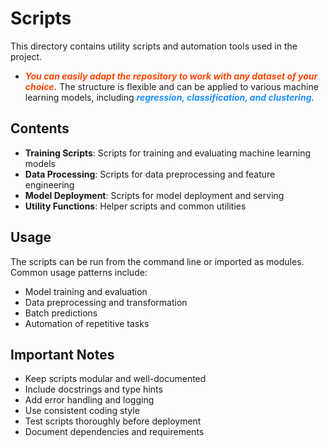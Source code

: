 # Scripts

This directory contains utility scripts and automation tools used in the project.

- <span style="color: #FF4500;">***You can easily adapt the repository to work with any dataset of your choice.***</span> The structure is flexible and can be applied to various machine learning models, including <span style="color: #1E90FF;">***regression, classification, and clustering***</span>. 

## Contents

- **Training Scripts**: Scripts for training and evaluating machine learning models
- **Data Processing**: Scripts for data preprocessing and feature engineering
- **Model Deployment**: Scripts for model deployment and serving
- **Utility Functions**: Helper scripts and common utilities

## Usage

The scripts can be run from the command line or imported as modules. Common usage patterns include:
- Model training and evaluation
- Data preprocessing and transformation
- Batch predictions
- Automation of repetitive tasks

## Important Notes

- Keep scripts modular and well-documented
- Include docstrings and type hints
- Add error handling and logging
- Use consistent coding style
- Test scripts thoroughly before deployment
- Document dependencies and requirements

